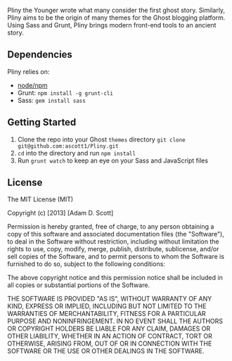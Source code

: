 Pliny the Younger wrote what many consider the first ghost story. Similarly, Pliny aims to be the origin of many themes for the Ghost blogging platform. Using Sass and Grunt, Pliny brings modern front-end tools to an ancient story.

## Dependencies

Pliny relies on:

* [node/npm](http://nodejs.org/)
* Grunt: `npm install -g grunt-cli`
* Sass: `gem install sass`

## Getting Started

1. Clone the repo into your Ghost `themes` directory `git clone git@github.com:ascott1/Pliny.git`
2. `cd` into the directory and run `npm install`
3. Run `grunt watch` to keep an eye on your Sass and JavaScript files

## License

The MIT License (MIT)

Copyright (c) [2013] [Adam D. Scott]

Permission is hereby granted, free of charge, to any person obtaining a copy
of this software and associated documentation files (the "Software"), to deal
in the Software without restriction, including without limitation the rights
to use, copy, modify, merge, publish, distribute, sublicense, and/or sell
copies of the Software, and to permit persons to whom the Software is
furnished to do so, subject to the following conditions:

The above copyright notice and this permission notice shall be included in all
copies or substantial portions of the Software.

THE SOFTWARE IS PROVIDED "AS IS", WITHOUT WARRANTY OF ANY KIND, EXPRESS OR
IMPLIED, INCLUDING BUT NOT LIMITED TO THE WARRANTIES OF MERCHANTABILITY,
FITNESS FOR A PARTICULAR PURPOSE AND NONINFRINGEMENT. IN NO EVENT SHALL THE
AUTHORS OR COPYRIGHT HOLDERS BE LIABLE FOR ANY CLAIM, DAMAGES OR OTHER
LIABILITY, WHETHER IN AN ACTION OF CONTRACT, TORT OR OTHERWISE, ARISING FROM,
OUT OF OR IN CONNECTION WITH THE SOFTWARE OR THE USE OR OTHER DEALINGS IN THE
SOFTWARE.